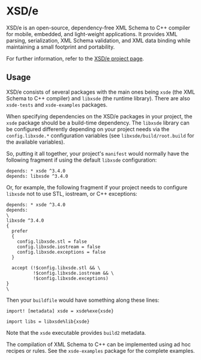 # XSD/e

XSD/e is an open-source, dependency-free XML Schema to C++ compiler for
mobile, embedded, and light-weight applications. It provides XML parsing,
serialization, XML Schema validation, and XML data binding while maintaining a
small footprint and portability.

For further information, refer to the [XSD/e project
page](https://codesynthesis.com/products/xsde/).

## Usage

XSD/e consists of several packages with the main ones being `xsde` (the XML
Schema to C++ compiler) and `libxsde` (the runtime library). There are also
`xsde-tests` and `xsde-examples` packages.

When specifying dependencies on the XSD/e packages in your project, the `xsde`
package should be a build-time dependency. The `libxsde` library can be
configured differently depending on your project needs via the
`config.libxsde.*` configuration variables (see `libxsde/build/root.build` for
the available variables).

So, putting it all together, your project's `manifest` would normally
have the following fragment if using the default `libxsde` configuration:

```
depends: * xsde ^3.4.0
depends: libxsde ^3.4.0
```

Or, for example, the following fragment if your project needs to configure
`libxsde` not to use STL, iostream, or C++ exceptions:

```
depends: * xsde ^3.4.0
depends:
\
libxsde ^3.4.0
{
  prefer
  {
    config.libxsde.stl = false
    config.libxsde.iostream = false
    config.libxsde.exceptions = false
  }

  accept (!$config.libxsde.stl && \
          !$config.libxsde.iostream && \
          !$config.libxsde.exceptions)
}
\
```

Then your `buildfile` would have something along these lines:

```
import! [metadata] xsde = xsde%exe{xsde}

import libs = libxsde%lib{xsde}
```

Note that the `xsde` executable provides `build2` metadata.

The compilation of XML Schema to C++ can be implemented using ad hoc recipes
or rules. See the `xsde-examples` package for the complete examples.
